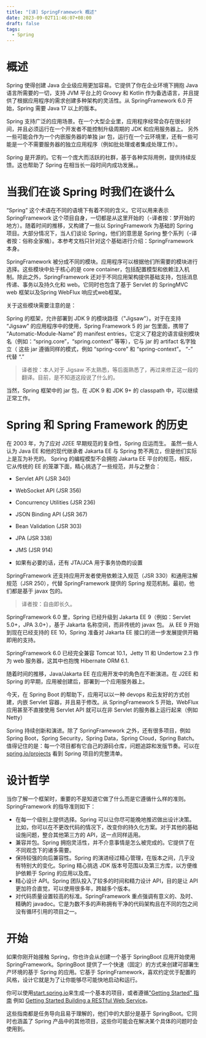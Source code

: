 ```yaml
---
title: "[译] SpringFramework 概述"
date: 2023-09-02T11:46:07+08:00
draft: false
tags:
  - Spring
---
```



# 概述

Spring 使得创建 Java 企业级应用更加容易。它提供了你在企业环境下拥抱 Java 语言所需要的一切，支持 JVM 平台上的 Groovy 和 Kotlin 作为备选语言，并且提供了根据应用程序的需求创建多种架构的灵活性。从 SpringFramework 6.0 开始，Spring 需要 Java 17 以上的版本。


Spring 支持广泛的应用场景。在一个大型企业里，应用程序经常会存在很长时间，并且必须运行在一个开发者不能控制升级周期的 JDK 和应用服务器上。
另外一些可能会作为一个内嵌服务器的单独 jar 包，运行在一个云环境里，还有一些可能是一个不需要服务器的独立应用程序（例如批处理或者集成处理工作）。

Spring 是开源的。它有一个庞大而活跃的社群，基于各种实际用例，提供持续反馈。这也帮助了 Spring 在相当长一段时间内成功发展。。


# 当我们在谈 Spring 时我们在谈什么

“Spring” 这个术语在不同的语境下有着不同的含义。它可以用来表示 SpringFramework 这个项目自身，一切都是从这里开始的（-译者按：梦开始的地方）。随着时间的推移，又构建了一些以 SpringFramework 为基础的 Spring 项目。大部分情况下，当人们谈论 Spring，他们的意思是 Spring 整个系列（-译者按：俗称全家桶）。本参考文档只针对这个基础进行介绍：SpringFramework 本身。

SpringFramework 被分成不同的模块。应用程序可以根据他们所需要的模块进行选择。这些模块中处于核心的是 core container，包括配置模型和依赖注入机制。除此之外，SpringFramework 还对于不同应用架构提供基础支持，包括消息传递、事务以及持久化和 web。它同时也包含了基于 Servlet 的 SpringMVC web 框架以及Spring WebFlux 响应式web框架。

关于这些模块需要注意的是：

Spring 的框架，允许部署到 JDK 9 的模块路径（"Jigsaw"）。对于在支持 “Jigsaw” 的应用程序中的使用，Spring Framework 5 的 jar 包里面，携带了 “Automatic-Module-Name” 的 manifest entries，它定义了稳定的语言级别模块名（例如：“spring.core”，“spring.context” 等等），它与 jar 的 artifact 名字独立（ 这些 jar 遵循同样的模式，例如 “spring-core” 和 “spring-context”。 “-” 代替 “.” 

> 译者按：本人对于 Jigsaw 不太熟悉，等后面熟悉了，再过来修正这一段的翻译。目前，是不知道这段说了什么的。

当然，Spring 框架中的 jar 包，在 JDK 9 和 JDK 9+ 的 classpath 中，可以继续正常工作。


# Spring 和 Spring Framework 的历史


在 2003 年，为了应对 J2EE 早期规范的复杂性，Spring 应运而生。
虽然一些人认为 Java EE 和他的现代继承者 Jakarta EE 与 Spring 势不两立，但是他们实际上是互为补充的。
Spring 的编程模型不会拥抱 Jakarta EE 平台的规范，相反，它从传统的 EE 的笼罩下面，精心挑选了一些规范，并与之整合：

- Servlet API (JSR 340)

- WebSocket API (JSR 356)

- Concurrency Utilities (JSR 236)

- JSON Binding API (JSR 367)

- Bean Validation (JSR 303)

- JPA (JSR 338)

- JMS (JSR 914)

- 如果有必要的话，还有 JTA/JCA 用于事务协商的设置

SpringFramework 还支持应用开发者使用依赖注入规范（JSR 330）和通用注解规范（JSR 250），代替 SpringFramework 提供的 Spring 规范机制。最初，他们都是基于 javax 包的。
> 译者按：自由即长久。

SpringFramework 6.0 里，Spring 已经升级到 Jakarta EE 9（例如：Servlet 5.0+，JPA 3.0+），基于 Jakarta 名称空间，而非传统的 javax 包。
从 EE 9 开始到现在已经支持的 EE 10，Spring 准备对 Jakarta EE 接口的进一步发展提供开箱即用的支持。

SpringFramework 6.0 已经完全兼容 Tomcat 10.1，Jetty 11 和 Undertow 2.3 作为 web 服务器，这其中也抱愧 Hibernate ORM 6.1.

随着时间的推移，Java/Jakarta EE 在应用开发中的角色在不断演进。在 J2EE 和 Spring 的早期，应用被创建后，部署到一个应用服务器上。

今天，在 Spring Boot 的帮助下，应用可以以一种 devops 和云友好的方式创建，内嵌 Servlet 容器，并且易于修改。从 SpringFramework 5 开始，WebFlux 应用甚至不直接使用 Servlet API 就可以在非 Servlet 的服务器上运行起来（例如 Netty）

Spring 持续创新和演进。除了 SpringFramework 之外，还有很多项目，例如 Spring Boot，Spring Security，Spring Data，Spring Cloud，Spring Batch。
值得记住的是：每一个项目都有它自己的源码仓库，问题追踪和发版节奏。可以在 [spring.io/projects](https://spring.io/projects) 看到 Spring 项目的完整清单。

# 设计哲学

当你了解一个框架时，重要的不是知道它做了什么而是它遵循什么样的准则。SpringFramework 的指导准则如下：
- 在每一个级别上提供选择。Spring 可以让你尽可能晚地推迟做出设计决策。比如，你可以在不更改代码的情况下，改变你的持久化方案。对于其他的基础设施问题，整合其他第三方的 API，这一点同样适用。
- 兼容并包。Spring 拥抱灵活性，并不介意事情是怎么被完成的。它提供了在不同观念下的诸多需要。
- 保持较强的向后兼容性。Spring 的演进经过精心管理，在版本之间，几乎没有特别大的变化。Spring 精心挑选 JDK 版本号范围以及第三方库，以方便维护依赖于 Spring 的应用以及库。
- 精心设计 API。Spring 团队投入了较多的时间和精力设计 API，目的是让 API 更加符合直觉，可以使用很多年，跨越多个版本。
- 对代码质量设置较高的标准。SpringFramework 重点强调有意义的、及时、精确的 javadoc。它是为数不多的声称拥有干净的代码架构且在不同的包之间没有循环引用的项目之一。


# 开始

如果你刚开始接触 Spring，你也许会从创建一个基于 SpringBoot 应用开始使用 SpringFramework。SpringBoot 提供了一个快速（固定）的方式来创建可部署生产环境的基于 Spring 的应用。它基于 SpringFramework，喜欢约定优于配置的风格，设计它就是为了让你能够尽可能快地启动和运行。

你可以使用[start.spring.io](https://start.spring.io/)来生成一个基本的项目，或者遵循["Getting Started" 指南](https://spring.io/guides) 例如 [Getting Started Building a RESTful Web Service](https://spring.io/guides/gs/rest-service/)。

这些指南都是任务导向且易于理解的，他们中的大部分是基于 SpringBoot。它同时也涵盖了 Spring 产品中的其他项目，这些你可能会在解决某个具体的问题时会使用到。